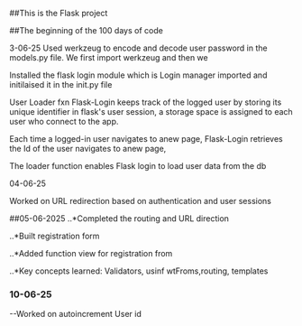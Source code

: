 
##This is the Flask project

##The beginning of the 100 days of code

3-06-25
Used werkzeug to encode and decode user password in the models.py file. We first import werkzeug and then we 

Installed the flask login module which is Login manager 
imported and initilaised it in the init.py file

User Loader fxn
Flask-Login keeps track of the logged user by storing its unique identifier in flask's user session, a storage space is assigned to each user who connect to the app.

Each time a logged-in user navigates to anew page, Flask-Login retrieves the Id of the user navigates to anew page,

The loader function enables Flask login to load user data from the db

04-06-25

Worked on URL redirection based on authentication and user sessions

##05-06-2025
..*Completed the routing and URL direction

..*Built registration form

..*Added function view for registration from

..*Key concepts learned: Validators, usinf wtFroms,routing, templates

### 10-06-25
--Worked on autoincrement User id
